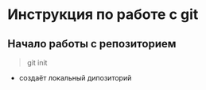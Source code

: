 # Инструкция по работе с git

## Начало работы с репозиторием
> git init

* создаёт локальный дипозиторий